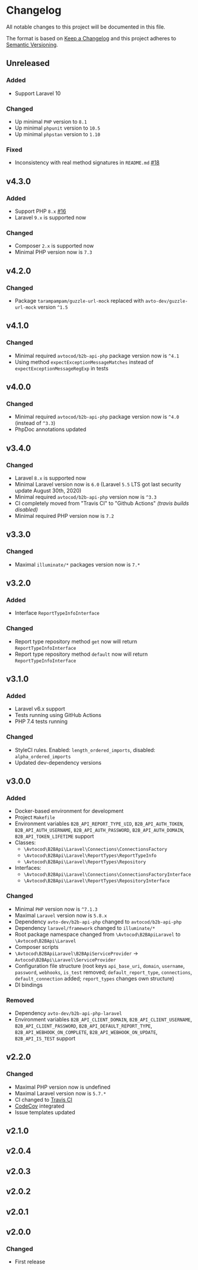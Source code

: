 # Changelog

All notable changes to this project will be documented in this file.

The format is based on [Keep a Changelog][keepachangelog] and this project adheres to [Semantic Versioning][semver].

## Unreleased

### Added

- Support Laravel 10

### Changed

- Up minimal `PHP` version to `8.1`
- Up minimal `phpunit` version to `10.5`
- Up minimal `phpstan` version to `1.10`

### Fixed

- Inconsistency with real method signatures in `README.md` [#18]

[#18]:https://github.com/avtocod/b2b-api-php-laravel/issues/18

## v4.3.0

### Added

- Support PHP `8.x` [#16]
- Laravel `9.x` is supported now

### Changed

- Composer `2.x` is supported now
- Minimal PHP version now is `7.3`

[#16]:https://github.com/avtocod/b2b-api-php-laravel/issues/16

## v4.2.0

### Changed

- Package `tarampampam/guzzle-url-mock` replaced with `avto-dev/guzzle-url-mock` version `^1.5`

## v4.1.0

### Changed

- Minimal required `avtocod/b2b-api-php` package version now is `^4.1`
- Using method `expectExceptionMessageMatches` instead of `expectExceptionMessageRegExp` in tests

## v4.0.0

### Changed

- Minimal required `avtocod/b2b-api-php` package version now is `^4.0` (instead of `^3.3`)
- PhpDoc annotations updated

## v3.4.0

### Changed

- Laravel `8.x` is supported now
- Minimal Laravel version now is `6.0` (Laravel `5.5` LTS got last security update August 30th, 2020)
- Minimal required `avtocod/b2b-api-php` version now is `^3.3`
- CI completely moved from "Travis CI" to "Github Actions" _(travis builds disabled)_
- Minimal required PHP version now is `7.2`

## v3.3.0

### Changed

- Maximal `illuminate/*` packages version now is `7.*`

## v3.2.0

### Added

- Interface `ReportTypeInfoInterface`

### Changed

- Report type repository method `get` now will return `ReportTypeInfoInterface`
- Report type repository method `default` now will return `ReportTypeInfoInterface`

## v3.1.0

### Added

- Laravel v6.x support
- Tests running using GitHub Actions
- PHP 7.4 tests running

### Changed

- StyleCI rules. Enabled: `length_ordered_imports`, disabled: `alpha_ordered_imports`
- Updated dev-dependency versions

## v3.0.0

### Added

- Docker-based environment for development
- Project `Makefile`
- Environment variables `B2B_API_REPORT_TYPE_UID`, `B2B_API_AUTH_TOKEN`, `B2B_API_AUTH_USERNAME`, `B2B_API_AUTH_PASSWORD`, `B2B_API_AUTH_DOMAIN`, `B2B_API_TOKEN_LIFETIME` support
- Classes:
  - `\Avtocod\B2BApi\Laravel\Connections\ConnectionsFactory`
  - `\Avtocod\B2BApi\Laravel\ReportTypes\ReportTypeInfo`
  - `\Avtocod\B2BApi\Laravel\ReportTypes\Repository`
- Interfaces:
  - `\Avtocod\B2BApi\Laravel\Connections\ConnectionsFactoryInterface`
  - `\Avtocod\B2BApi\Laravel\ReportTypes\RepositoryInterface`

### Changed

- Minimal `PHP` version now is `^7.1.3`
- Maximal `Laravel` version now is `5.8.x`
- Dependency `avto-dev/b2b-api-php` changed to `avtocod/b2b-api-php`
- Dependency `laravel/framework` changed to `illuminate/*`
- Root package namespace changed from `\Avtocod\B2BApiLaravel` to `\Avtocod\B2BApi\Laravel`
- Composer scripts
- `\Avtocod\B2BApiLaravel\B2BApiServiceProvider` &rarr; `Avtocod\B2BApi\Laravel\ServiceProvider`
- Configuration file structure (root keys `api_base_uri`, `domain`, `username`, `password`, `webhooks`, `is_test` removed; `default_report_type`, `connections`, `default_connection` added; `report_types` changes own structure)
- DI bindings

### Removed

- Dependency `avto-dev/b2b-api-php-laravel`
- Environment variables `B2B_API_CLIENT_DOMAIN`, `B2B_API_CLIENT_USERNAME`, `B2B_API_CLIENT_PASSWORD`, `B2B_API_DEFAULT_REPORT_TYPE`, `B2B_API_WEBHOOK_ON_COMPLETE`, `B2B_API_WEBHOOK_ON_UPDATE`, `B2B_API_IS_TEST` support

## v2.2.0

### Changed

- Maximal PHP version now is undefined
- Maximal Laravel version now is `5.7.*`
- CI changed to [Travis CI][travis]
- [CodeCov][codecov] integrated
- Issue templates updated

[travis]:https://travis-ci.org/
[codecov]:https://codecov.io/

## v2.1.0

## v2.0.4

## v2.0.3

## v2.0.2

## v2.0.1

## v2.0.0

### Changed

- First release

[keepachangelog]:https://keepachangelog.com/en/1.0.0/
[semver]:https://semver.org/spec/v2.0.0.html

